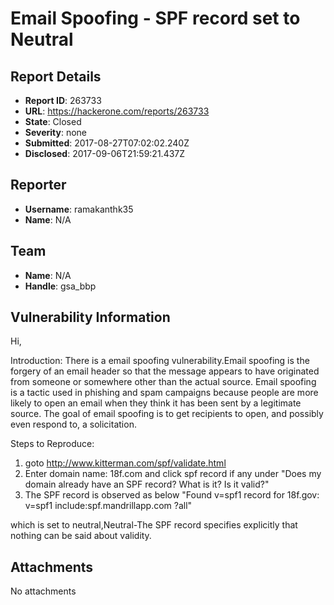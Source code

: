 # Email Spoofing - SPF record set to Neutral

## Report Details
- **Report ID**: 263733
- **URL**: https://hackerone.com/reports/263733
- **State**: Closed
- **Severity**: none
- **Submitted**: 2017-08-27T07:02:02.240Z
- **Disclosed**: 2017-09-06T21:59:21.437Z

## Reporter
- **Username**: ramakanthk35
- **Name**: N/A

## Team
- **Name**: N/A
- **Handle**: gsa_bbp

## Vulnerability Information
Hi, 

Introduction:
There is a email spoofing vulnerability.Email spoofing is the forgery of an email header so that the message appears to have originated from someone or somewhere other than the actual source. Email spoofing is a tactic used in phishing and spam campaigns because people are more likely to open an email when they think it has been sent by a legitimate source. The goal of email spoofing is to get recipients to open, and possibly even respond to, a solicitation.

Steps to Reproduce:
1. goto http://www.kitterman.com/spf/validate.html
2. Enter domain name: 18f.com and click spf record if any under "Does my domain already have an SPF record? What is it? Is it valid?"
3. The SPF record  is observed as below
"Found v=spf1 record for 18f.gov: 
v=spf1 include:spf.mandrillapp.com ?all"

which is set to neutral,Neutral-The SPF record specifies explicitly that nothing can be said about validity.


 

## Attachments
No attachments
